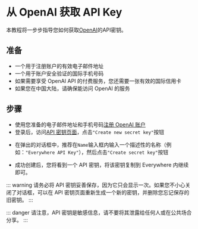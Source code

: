 <script lang="ts" setup>
  import HorizontalCenterImg from "/.vitepress/components/Common/HorizontalCenterImg.vue";
</script>

# 从 OpenAI 获取 API Key

本教程将一步步指导您如何获取[OpenAI](https://openai.com)的API密钥。

## 准备

- 一个用于注册账户的有效电子邮件地址
- 一个用于账户安全验证的国际手机号码
- 如果需要享受 OpenAI API 的付费服务，您还需要一张有效的国际信用卡
- 如果您在中国大陆，请确保能访问 OpenAI 的服务

## 步骤

- 使用您准备的电子邮件地址和手机号码[注册 OpenAI 账户](https://platform.openai.com/signup)
- 登录后，访问[API 密钥页面](https://platform.openai.com/api-keys)，点击`"Create new secret key"`按钮

<HorizontalCenterImg
    src="/model-provider/openai/create-new-secret-key.webp"
    alt="Create new secret key"
    width="600px"
  />

- 在弹出的对话框中，推荐在`Name`输入框内输入一个描述性的名称（例如：`"Everywhere API Key"`），然后点击`"Create secret key"`按钮

<HorizontalCenterImg
    src="/model-provider/openai/create-new-secret-key-form.webp"
    alt="Create new secret key form"
    width="450px"
  />

- 成功创建后，您将看到一个 API 密钥，将该密钥复制到 Everywhere 内继续即可。

<HorizontalCenterImg
    src="/model-provider/openai/save-your-key.webp"
    alt="Save your key"
    width="450px"
  />

::: warning
请务必将 API 密钥妥善保存，因为它只会显示一次。如果您不小心关闭了对话框，可以在 API 密钥页面重新生成一个新的密钥，并删除您忘记保存的旧密钥。
:::

::: danger
请注意，API 密钥是敏感信息，请不要将其泄露给任何人或在公共场合分享。
:::